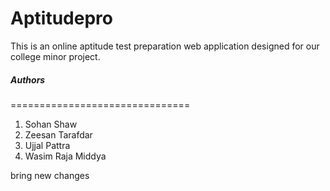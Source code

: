 # Aptitudepro
This is an online aptitude test preparation web application designed for our college minor project.

##### Authors
===============================
1. Sohan Shaw
2. Zeesan Tarafdar
3. Ujjal Pattra
4. Wasim Raja Middya


bring new changes